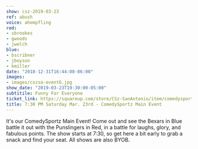 ```yaml
---
show: csz-2019-03-23
ref: abush
voice: ahempfling
red:
- sbrookes
- gwoods
- jwelch
blue:
- bscribner
- jboyson
- kmiller
date: "2018-12-31T16:44:08-06:00"
images:
- images/cszsa-event6.jpg
show_date: "2019-03-23T19:30:00-05:00"
subtitile: Funny For Everyone
ticket_link: https://squareup.com/store/CSz-SanAntonio/item/comedysportz-saturday-night-26
title: 7:30 PM Saturday Mar. 23rd - ComedySportz Main Event
---
```


It's our ComedySportz Main Event! Come out and see the Bexars in Blue battle it out with the Punslingers in Red, in a battle for laughs, glory, and fabulous points. The show starts at 7:30, so get here a bit early to grab a snack and find your seat. All shows are also BYOB.
